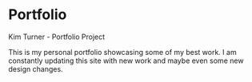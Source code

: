 # Portfolio
Kim Turner - Portfolio Project

This is my personal portfolio showcasing some of my best work. I am constantly updating this site with new work and maybe even some new design changes. 
